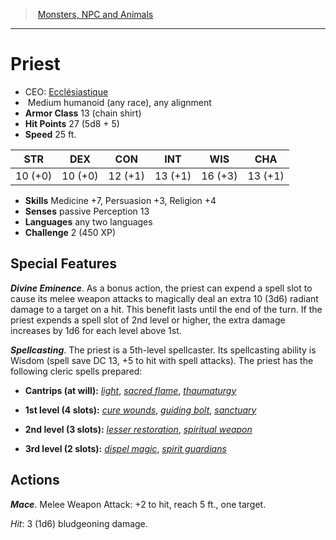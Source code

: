 ﻿---
!Monster
Family: MonsterVO
Type: humanoid (any race)
Size: Medium
Alignment: any alignment
ArmorClass: 13 (chain shirt)
HitPoints: 27 (5d8 + 5)
Speed: 25 ft.
Strength: 10 (+0)
Dexterity: 10 (+0)
Constitution: 12 (+1)
Intelligence: 13 (+1)
Wisdom: 16 (+3)
Charisma: 13 (+1)
Skills: Medicine +7, Persuasion +3, Religion +4
Senses: passive Perception 13
Languages: any two languages
Challenge: 2 (450 XP)
Id: monsters_vo.md#priest
ParentLink: monsters_vo.md#monsters-npc-and-animals
Name: Priest
ParentName: Monsters, NPC and Animals
NameLevel: 1
AltName: '[Ecclésiastique](hd_monsters_ecclesiastique.md)'
Attributes: {}
---
> [Monsters, NPC and Animals](srd_monsters.md)

---

# Priest

- CEO: [Ecclésiastique](hd_monsters_ecclesiastique.md)
-  Medium humanoid (any race), any alignment
- **Armor Class** 13 (chain shirt)
- **Hit Points** 27 (5d8 + 5)
- **Speed** 25 ft.

|STR|DEX|CON|INT|WIS|CHA|
|---|---|---|---|---|---|
|10 (+0)|10 (+0)|12 (+1)|13 (+1)|16 (+3)|13 (+1)|

- **Skills** Medicine +7, Persuasion +3, Religion +4
- **Senses** passive Perception 13
- **Languages** any two languages
- **Challenge** 2 (450 XP)

## Special Features

**_Divine Eminence_**. As a bonus action, the priest can expend a spell slot to cause its melee weapon attacks to magically deal an extra 10 (3d6) radiant damage to a target on a hit. This benefit lasts until the end of the turn. If the priest expends a spell slot of 2nd level or higher, the extra damage increases by 1d6 for each level above 1st.

**_Spellcasting_**. The priest is a 5th-level spellcaster. Its spellcasting ability is Wisdom (spell save DC 13, +5 to hit with spell attacks). The priest has the following cleric spells prepared:

* **Cantrips (at will):** _[light](srd_spells_light.md)_, _[sacred flame](srd_spells_sacred_flame.md)_, _[thaumaturgy](srd_spells_thaumaturgy.md)_

* **1st level (4 slots):** _[cure wounds](srd_spells_cure_wounds.md)_, _[guiding bolt](srd_spells_guiding_bolt.md)_, _[sanctuary](srd_spells_sanctuary.md)_

* **2nd level (3 slots):** _[lesser restoration](srd_spells_lesser_restoration.md)_, _[spiritual weapon](srd_spells_spiritual_weapon.md)_

* **3rd level (2 slots):** _[dispel magic](srd_spells_dispel_magic.md)_, _[spirit guardians](srd_spells_spirit_guardians.md)_

## Actions

**_Mace_**. Melee Weapon Attack: +2 to hit, reach 5 ft., one target.

_Hit_: 3 (1d6) bludgeoning damage.

